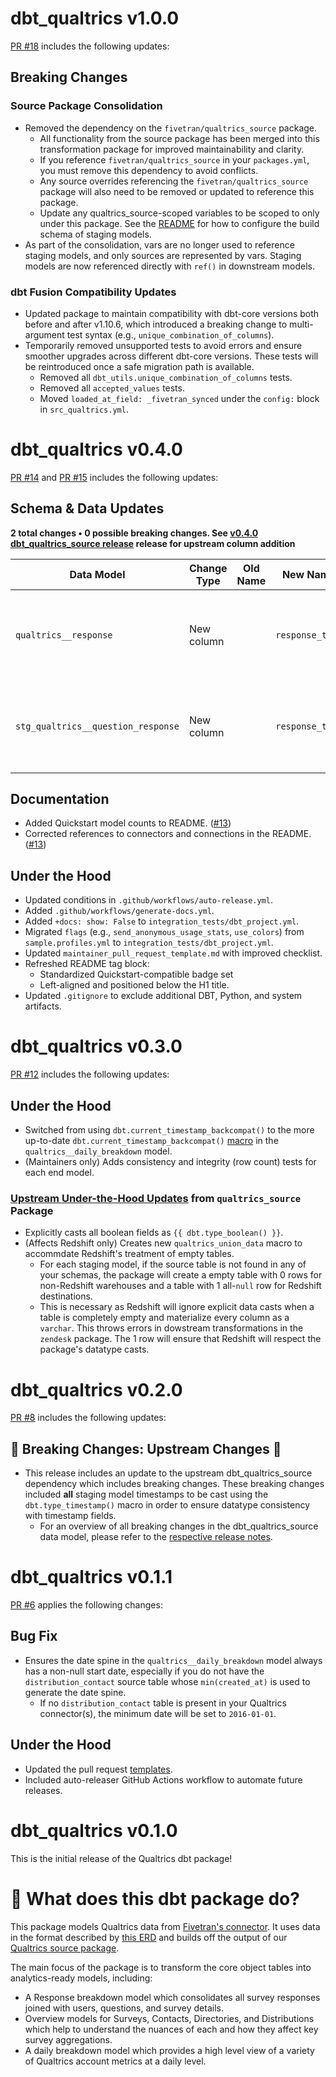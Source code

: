# dbt_qualtrics v1.0.0

[PR #18](https://github.com/fivetran/dbt_qualtrics/pull/18) includes the following updates:

## Breaking Changes

### Source Package Consolidation
- Removed the dependency on the `fivetran/qualtrics_source` package.
  - All functionality from the source package has been merged into this transformation package for improved maintainability and clarity.
  - If you reference `fivetran/qualtrics_source` in your `packages.yml`, you must remove this dependency to avoid conflicts.
  - Any source overrides referencing the `fivetran/qualtrics_source` package will also need to be removed or updated to reference this package.
  - Update any qualtrics_source-scoped variables to be scoped to only under this package. See the [README](https://github.com/fivetran/dbt_qualtrics/blob/main/README.md) for how to configure the build schema of staging models.
- As part of the consolidation, vars are no longer used to reference staging models, and only sources are represented by vars. Staging models are now referenced directly with `ref()` in downstream models.

### dbt Fusion Compatibility Updates
- Updated package to maintain compatibility with dbt-core versions both before and after v1.10.6, which introduced a breaking change to multi-argument test syntax (e.g., `unique_combination_of_columns`).
- Temporarily removed unsupported tests to avoid errors and ensure smoother upgrades across different dbt-core versions. These tests will be reintroduced once a safe migration path is available.
  - Removed all `dbt_utils.unique_combination_of_columns` tests.
  - Removed all `accepted_values` tests.
  - Moved `loaded_at_field: _fivetran_synced` under the `config:` block in `src_qualtrics.yml`.

# dbt_qualtrics v0.4.0

[PR #14](https://github.com/fivetran/dbt_qualtrics/pull/14) and [PR #15](https://github.com/fivetran/dbt_qualtrics/pull/15) includes the following updates:

## Schema & Data Updates
**2 total changes • 0 possible breaking changes. See [v0.4.0 dbt_qualtrics_source release](https://github.com/fivetran/dbt_qualtrics_source/releases/tag/v0.4.0) release for upstream column addition**

| Data Model | Change Type | Old Name | New Name | Notes |
| --- | --- | --- | --- | --- |
| `qualtrics__response` | New column |  | `response_text` | Captures the free text response associated with the question. |
| `stg_qualtrics__question_response` | New column |  | `response_text` | Captures the free text response associated with the question. |

## Documentation
- Added Quickstart model counts to README. ([#13](https://github.com/fivetran/dbt_qualtrics/pull/13))
- Corrected references to connectors and connections in the README. ([#13](https://github.com/fivetran/dbt_qualtrics/pull/13))

## Under the Hood
- Updated conditions in `.github/workflows/auto-release.yml`.
- Added `.github/workflows/generate-docs.yml`.
- Added `+docs: show: False` to `integration_tests/dbt_project.yml`.
- Migrated `flags` (e.g., `send_anonymous_usage_stats`, `use_colors`) from `sample.profiles.yml` to `integration_tests/dbt_project.yml`.
- Updated `maintainer_pull_request_template.md` with improved checklist.
- Refreshed README tag block:
  - Standardized Quickstart-compatible badge set
  - Left-aligned and positioned below the H1 title.
- Updated `.gitignore` to exclude additional DBT, Python, and system artifacts.

# dbt_qualtrics v0.3.0

[PR #12](https://github.com/fivetran/dbt_qualtrics/pull/12) includes the following updates:

## Under the Hood
- Switched from using `dbt.current_timestamp_backcompat()` to the more up-to-date `dbt.current_timestamp_backcompat()` [macro](https://docs.getdbt.com/reference/dbt-jinja-functions/cross-database-macros#current_timestamp) in the `qualtrics__daily_breakdown` model.
- (Maintainers only) Adds consistency and integrity (row count) tests for each end model.

### [Upstream Under-the-Hood Updates](https://github.com/fivetran/dbt_qualtrics_source/blob/main/CHANGELOG.md) from `qualtrics_source` Package
- Explicitly casts all boolean fields as `{{ dbt.type_boolean() }}`.
- (Affects Redshift only) Creates new `qualtrics_union_data` macro to accommdate Redshift's treatment of empty tables.
  - For each staging model, if the source table is not found in any of your schemas, the package will create a empty table with 0 rows for non-Redshift warehouses and a table with 1 all-`null` row for Redshift destinations.
  - This is necessary as Redshift will ignore explicit data casts when a table is completely empty and materialize every column as a `varchar`. This throws errors in dowstream transformations in the `zendesk` package. The 1 row will ensure that Redshift will respect the package's datatype casts.

# dbt_qualtrics v0.2.0

[PR #8](https://github.com/fivetran/dbt_qualtrics/pull/8) includes the following updates: 

## 🚨 Breaking Changes: Upstream Changes 🚨
- This release includes an update to the upstream dbt_qualtrics_source dependency which includes breaking changes. These breaking changes included **all** staging model timestamps to be cast using the `dbt.type_timestamp()` macro in order to ensure datatype consistency with timestamp fields.
  - For an overview of all breaking changes in the dbt_qualtrics_source data model, please refer to the [respective release notes](https://github.com/fivetran/dbt_qualtrics_source/releases/tag/v0.2.0).

# dbt_qualtrics v0.1.1

[PR #6](https://github.com/fivetran/dbt_qualtrics/pull/6) applies the following changes:

## Bug Fix
- Ensures the date spine in the `qualtrics__daily_breakdown` model always has a non-null start date, especially if you do not have the `distribution_contact` source table whose `min(created_at)` is used to generate the date spine. 
  - If no `distribution_contact` table is present in your Qualtrics connector(s), the minimum date will be set to `2016-01-01`.

## Under the Hood
- Updated the pull request [templates](/.github).
- Included auto-releaser GitHub Actions workflow to automate future releases.

# dbt_qualtrics v0.1.0
This is the initial release of the Qualtrics dbt package!

# 📣 What does this dbt package do?

This package models Qualtrics data from [Fivetran's connector](https://fivetran.com/docs/applications/qualtrics). It uses data in the format described by [this ERD](https://fivetran.com/docs/applications/qualtrics#schemainformation) and builds off the output of our [Qualtrics source package](https://github.com/fivetran/dbt_qualtrics_source).

The main focus of the package is to transform the core object tables into analytics-ready models, including:
- A Response breakdown model which consolidates all survey responses joined with users, questions, and survey details.
- Overview models for Surveys, Contacts, Directories, and Distributions which help to understand the nuances of each and how they affect key survey aggregations.
- A daily breakdown model which provides a high level view of a variety of Qualtrics account metrics at a daily level.
